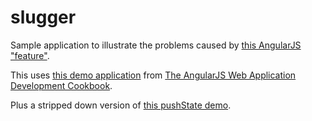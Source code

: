 # slugger

Sample application to illustrate the problems caused by [this AngularJS "feature"](https://github.com/angular/angular.js/issues/12719).

This uses [this demo application](http://jsfiddle.net/msfrisbie/a0ywomq1/) from [The AngularJS Web Application Development Cookbook](https://www.packtpub.com/web-development/angularjs-web-application-development-cookbook).

Plus a stripped down version of [this pushState demo](https://css-tricks.com/using-the-html5-history-api/).
